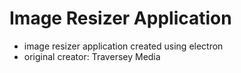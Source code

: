 # Image Resizer Application
- image resizer application created using electron
- original creator: Traversey Media
